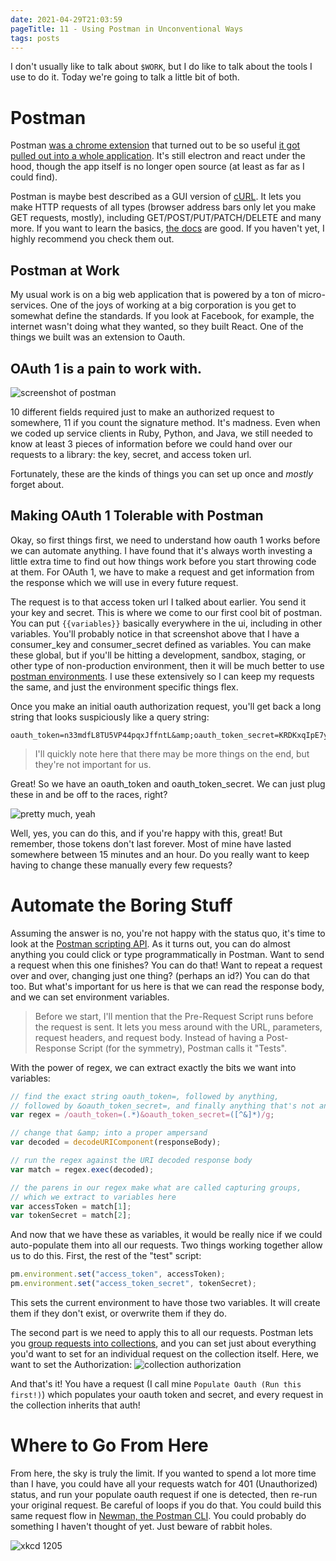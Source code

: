 ```yaml
---
date: 2021-04-29T21:03:59
pageTitle: 11 - Using Postman in Unconventional Ways
tags: posts
---
```

I don't usually like to talk about `$WORK`, but I do like to talk about the tools I use to do it. Today we're going to talk a little bit of both.

# Postman
Postman [was a chrome extension](https://github.com/postmanlabs/postman-chrome-extension-legacy) that turned out to be so useful [it got pulled out into a whole application](https://www.postman.com/). It's still electron and react under the hood, though the app itself is no longer open source (at least as far as I could find).

Postman is maybe best described as a GUI version of [cURL](https://curl.se/). It lets you make HTTP requests of all types (browser address bars only let you make GET requests, mostly), including GET/POST/PUT/PATCH/DELETE and many more. If you want to learn the basics, [the docs](https://learning.postman.com/docs/getting-started/introduction/) are good. If you haven't yet, I highly recommend you check them out.

## Postman at Work
My usual work is on a big web application that is powered by a ton of micro-services. One of the joys of working at a big corporation is you get to somewhat define the standards. If you look at Facebook, for example, the internet wasn't doing what they wanted, so they built React. One of the things we built was an extension to Oauth.

## OAuth 1 is a pain to work with.
![screenshot of postman](../img/oauth.png)

10 different fields required just to make an authorized request to somewhere, 11 if you count the signature method. It's madness. Even when we coded up service clients in Ruby, Python, and Java, we still needed to know at least 3 pieces of information before we could hand over our requests to a library: the key, secret, and access token url.

Fortunately, these are the kinds of things you can set up once and _mostly_ forget about.

## Making OAuth 1 Tolerable with Postman
Okay, so first things first, we need to understand how oauth 1 works before we can automate anything. I have found that it's always worth investing a little extra time to find out how things work before you start throwing code at them. For OAuth 1, we have to make a request and get information from the response which we will use in every future request.

The request is to that access token url I talked about earlier. You send it your key and secret. This is where we come to our first cool bit of postman. You can put `{{variables}}` basically everywhere in the ui, including in other variables. You'll probably notice in that screenshot above that I have a consumer_key and consumer_secret defined as variables. You can make these global, but if you'll be hitting a development, sandbox, staging, or other type of non-production environment, then it will be much better to use [postman environments](https://learning.postman.com/docs/sending-requests/managing-environments/). I use these extensively so I can keep my requests the same, and just the environment specific things flex.

Once you make an initial oauth authorization request, you'll get back a long string that looks suspiciously like a query string:
```
oauth_token=n33mdfL8TU5VP44pqxJffntL&amp;oauth_token_secret=KRDKxqIpE7yratkW3LONQxgGDctaB4ieg73UKVyitSwp0GMY
```

> I'll quickly note here that there may be more things on the end, but they're not important for us.

Great! So we have an oauth_token and oauth_token_secret. We can just plug these in and be off to the races, right?

![pretty much, yeah](../img/oauth2.png)

Well, yes, you can do this, and if you're happy with this, great! But remember, those tokens don't last forever. Most of mine have lasted somewhere between 15 minutes and an hour. Do you really want to keep having to change these manually every few requests?

# Automate the Boring Stuff
Assuming the answer is no, you're not happy with the status quo, it's time to look at the [Postman scripting API](https://learning.postman.com/docs/writing-scripts/intro-to-scripts/). As it turns out, you can do almost anything you could click or type programmatically in Postman. Want to send a request when this one finishes? You can do that! Want to repeat a request over and over, changing just one thing? (perhaps an id?) You can do that too. But what's important for us here is that we can read the response body, and we can set environment variables.

> Before we start, I'll mention that the Pre-Request Script runs before the request is sent. It lets you mess around with the URL, parameters, request headers, and request body. Instead of having a Post-Response Script (for the symmetry), Postman calls it "Tests".

With the power of regex, we can extract exactly the bits we want into variables:
```javascript
// find the exact string oauth_token=, followed by anything,
// followed by &oauth_token_secret=, and finally anything that's not an ampersand (&)
var regex = /oauth_token=(.*)&oauth_token_secret=([^&]*)/g;

// change that &amp; into a proper ampersand
var decoded = decodeURIComponent(responseBody);

// run the regex against the URI decoded response body
var match = regex.exec(decoded);

// the parens in our regex make what are called capturing groups,
// which we extract to variables here
var accessToken = match[1];
var tokenSecret = match[2];
```

And now that we have these as variables, it would be really nice if we could auto-populate them into all our requests. Two things working together allow us to do this. First, the rest of the "test" script:
```javascript
pm.environment.set("access_token", accessToken);
pm.environment.set("access_token_secret", tokenSecret);
```

This sets the current environment to have those two variables. It will create them if they don't exist, or overwrite them if they do.

The second part is we need to apply this to all our requests. Postman lets you [group requests into collections](https://learning.postman.com/docs/sending-requests/intro-to-collections/), and you can set just about everything you'd want to set for an individual request on the collection itself. Here, we want to set the Authorization:
![collection authorization](../img/oauth3.png)

And that's it! You have a request (I call mine `Populate Oauth (Run this first!)`) which populates your oauth token and secret, and every request in the collection inherits that auth!

# Where to Go From Here
From here, the sky is truly the limit. If you wanted to spend a lot more time than I have, you could have all your requests watch for 401 (Unauthorized) status, and run your populate oauth request if one is detected, then re-run your original request. Be careful of loops if you do that. You could build this same request flow in [Newman, the Postman CLI](https://learning.postman.com/docs/running-collections/using-newman-cli/command-line-integration-with-newman/). You could probably do something I haven't thought of yet. Just beware of rabbit holes.

![xkcd 1205](https://imgs.xkcd.com/comics/is_it_worth_the_time_2x.png)
